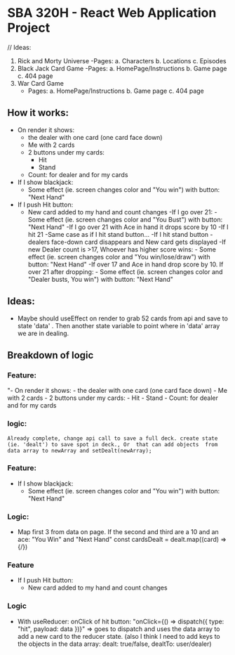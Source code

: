 # SBA 320H - React Web Application Project


// Ideas:
1. Rick and Morty Universe
    -Pages:
        a. Characters
        b. Locations
        c. Episodes
2. Black Jack Card Game
    -Pages:
        a. HomePage/Instructions
        b. Game page
        c. 404 page
3. War Card Game
    - Pages:
        a. HomePage/Instructions
        b. Game page
        c. 404 page






## How it works:
- On render it shows:
    - the dealer with one card (one card face down)
    - Me with 2 cards
    - 2 buttons under my cards:
        - Hit
        - Stand
    - Count: for dealer and for my cards
- If I show blackjack:
    - Some effect (ie. screen changes color and "You win") with button: "Next Hand"
- If I push Hit button:
    - New card added to my hand and count changes
        -If I go over 21:
            - Some effect (ie. screen changes color and "You Bust") with button: "Next Hand"
        -If I go over 21 with Ace in hand it drops score by 10
        -If I hit 21
            -Same case as if I hit stand button...
-If I hit stand button
    -dealers face-down card disappears and New card gets displayed
        -If new Dealer count is >17, Whoever has higher score wins: 
            - Some effect (ie. screen changes color and "You win/lose/draw") with button: "Next Hand"
        -If over 17 and Ace in hand drop score by 10. If over 21 after dropping:
            - Some effect (ie. screen changes color and "Dealer busts, You win") with button: "Next Hand"


## Ideas:
- Maybe should useEffect on render to grab 52 cards from api and save to state 'data' . Then another state variable to point where in 'data' array we are in dealing.


## Breakdown of logic

### Feature:
"- On render it shows:
    - the dealer with one card (one card face down)
    - Me with 2 cards
    - 2 buttons under my cards:
        - Hit
        - Stand
    - Count: for dealer and for my cards

### logic: 
    Already complete, change api call to save a full deck. create state (ie. 'dealt') to save spot in deck., Or  that can add objects  from data array to newArray and setDealt(newArray); 


### Feature:
- If I show blackjack:
    - Some effect (ie. screen changes color and "You win") with button: "Next Hand"

### Logic:
- Map first 3 from data on page. If the second and third are a 10 and an ace: "You Win" and "Next Hand"
const cardsDealt = dealt.map((card) => {<SomeComponent>/})


### Feature
- If I push Hit button:
    - New card added to my hand and count changes

### Logic
- With useReducer:
    onClick of hit button: "onClick={() => dispatch({ type: "hit", payload: data })}"
    => goes to dispatch and uses the data array to add a new card to the reducer state. (also I think I need to add keys to the objects in the data array: dealt: true/false, dealtTo: user/dealer)

